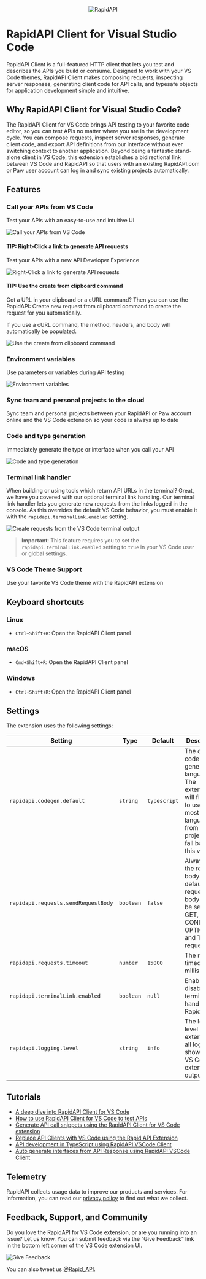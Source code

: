 <p align="center">
  <img alt="RapidAPI" src="https://github.com/RapidAPI/feedback/blob/main/assets/rapidapi-logo-128x128.png?raw=true">
</p>

# RapidAPI Client for Visual Studio Code

RapidAPI Client is a full-featured HTTP client that lets you test and describes the APIs you build or consume. Designed to work with your VS Code themes, RapidAPI Client makes composing requests, inspecting server responses, generating client code for API calls, and typesafe objects for application development simple and intuitive.

## Why RapidAPI Client for Visual Studio Code?

The RapidAPI Client for VS Code brings API testing to your favorite code editor, so you can test APIs no matter where you are in the development cycle. You can compose requests, inspect server responses, generate client code, and export API definitions from our interface without ever switching context to another application. Beyond being a fantastic stand-alone client in VS Code, this extension establishes a bidirectional link between VS Code and RapidAPI so that users with an existing RapidAPI.com or Paw user account can log in and sync existing projects automatically.

## Features

### Call your APIs from VS Code

Test your APIs with an easy-to-use and intuitive UI

![Call your APIs from VS Code](https://github.com/RapidAPI/feedback/blob/main/assets/vscode-rapidapi-client/rapidapi-client-call-apis.png?raw=true)

#### TIP: Right-Click a link to generate API requests

Test your APIs with a new API Developer Experience

![Right-Click a link to generate API requests](https://github.com/RapidAPI/feedback/blob/main/assets/vscode-rapidapi-client/rapidapi-client-right-click.png?raw=true)

#### TIP: Use the create from clipboard command

Got a URL in your clipboard or a cURL command? Then you can use the RapidAPI: Create new request from clipboard command to create the request for you automatically.

If you use a cURL command, the method, headers, and body will automatically be populated.

![Use the create from clipboard command](https://github.com/RapidAPI/feedback/blob/main/assets/vscode-rapidapi-client/rapidapi-client-clipboard.gif?raw=true)

### Environment variables

Use parameters or variables during API testing

![Environment variables](https://github.com/RapidAPI/feedback/blob/main/assets/vscode-rapidapi-client/rapidapi-client-environment-variables.png?raw=true)

### Sync team and personal projects to the cloud

Sync team and personal projects between your RapidAPI or Paw account online and the VS Code extension so your code is always up to date

### Code and type generation

Immediately generate the type or interface when you call your API

![Code and type generation](https://github.com/RapidAPI/feedback/blob/main/assets/vscode-rapidapi-client/rapidapi-client-code.gif?raw=true)


### Terminal link handler

When building or using tools which return API URLs in the terminal? Great, we have you covered with our optional terminal link handling. Our terminal link handler lets you generate new requests from the links logged in the console. As this overrides the default VS Code behavior, you must enable it with the `rapidapi.terminalLink.enabled` setting.

![Create requests from the VS Code terminal output](https://github.com/RapidAPI/feedback/blob/main/assets/vscode-rapidapi-client/rapidapi-client-link-handler.gif?raw=true)

> **Important**: This feature requires you to set the `rapidapi.terminalLink.enabled` setting to `true` in your VS Code user or global settings.

### VS Code Theme Support

Use your favorite VS Code theme with the RapidAPI extension

## Keyboard shortcuts

### Linux

- `Ctrl+Shift+R`: Open the RapidAPI Client panel

### macOS

- `Cmd+Shift+R`: Open the RapidAPI Client panel

### Windows

- `Ctrl+Shift+R`: Open the RapidAPI Client panel

## Settings

The extension uses the following settings:

| Setting | Type | Default | Description |
| --- | --- | --- | --- |
| `rapidapi.codegen.default` | `string` | `typescript` | The default code generator language. The extension will first try to use the most used language from your project, then fall back to this value. |
| `rapidapi.requests.sendRequestBody` | `boolean` | `false` | Always send the request body. By default the request body will not be sent for GET, HEAD, CONNECT, OPTIONS, and TRACE requests. |
| `rapidapi.requests.timeout` | `number` | `15000` | The request timeout in milliseconds. |
| `rapidapi.terminalLink.enabled` | `boolean` | `null` | Enable or disable the terminal link handler of RapidAPI. |
| `rapidapi.logging.level` | `string` | `info` | The logging level for the extension, all logs are shown in the VS Code extension output view. |

## Tutorials

- [A deep dive into RapidAPI Client for VS Code](https://rapidapi.com/guides/a-deep-dive-into-rapidapi-client-for-vs-code)
- [How to use RapidAPI Client for VS Code to test APIs](https://rapidapi.com/guides/how-to-use-rapidapi-client-for-vscode-to-test-apis)
- [Generate API call snippets using the RapidAPI Client for VS Code extension](https://rapidapi.com/guides/generate-api-call-snippets-using-rapidapi-vscode-extension)
- [Replace API Clients with VS Code using the Rapid API Extension](https://rapidapi.com/guides/replace-api-clients-with-vscode-using-the-rapidapi-extension)
- [API development in TypeScript using RapidAPI VSCode Client](https://rapidapi.com/guides/api-development-in-typescript-using-rapidapi-vscode-client)
- [Auto generate interfaces from API Response using RapidAPI VSCode Client](https://rapidapi.com/guides/auto-generate-interfaces-from-api-response-using-rapidapi-vscode-client)

## Telemetry

RapidAPI collects usage data to improve our products and services. For information, you can read our [privacy policy](https://rapidapi.com/privacy/) to find out what we collect.

## Feedback, Support, and Community

Do you love the RapidAPI for VS Code extension, or are you running into an issue? Let us know. You can submit feedback via the “Give Feedback” link in the bottom left corner of the VS Code extension UI.

![Give Feedback](https://github.com/RapidAPI/feedback/blob/main/assets/vscode-rapidapi-client/rapidapi-client-feedback.png?raw=true)

You can also tweet us [@Rapid_API](https://twitter.com/rapid_api).
